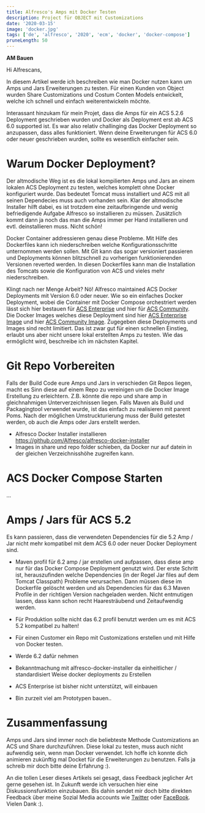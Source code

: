 ```yaml
---
title: Alfresco's Amps mit Docker Testen
description: Project für OBJECT mit Customizations
date: '2020-03-15'
image: 'docker.jpg'
tags: ['de', 'alfresco', '2020', 'ecm', 'docker', 'docker-compose']
pruneLength: 50
---
```


**AM Bauen**

Hi Alfrescans,

In diesem Artikel werde ich beschreiben wie man Docker nutzen kann um Amps und Jars Erweiterungen zu testen. Für einen Kunden von Object wurden Share Customizations und Costum Conten Models entwickelt, welche ich schnell und einfach weiterentwickeln möchte. 

Interassant hinzukam für mein Projet, dass die Amps für ein ACS 5.2.6 Deployment geschrieben wurden und Docker als Deployment erst ab ACS 6.0 supported ist. Es war also relativ challinging das Docker Deployment so anzupassen, dass alles funktioniert. Wenn deine Erweiterungen für ACS 6.0 oder neuer geschrieben wurden, sollte es wesentlich einfacher sein.

# Warum Docker Deployment?
Der altmodische Weg ist es die lokal kompilierten Amps und Jars an einem lokalen ACS Deployment zu testen, welches komplett ohne Docker konfiguriert wurde. Das bedeutet Tomcat muss installiert und ACS mit all seinen Dependecies muss auch vorhanden sein. Klar der altmodische Installer hilft dabei, es ist trotzdem eine zeitaufbringende und wenig befriedigende Aufgabe Alfresco so installieren zu müssen. Zusätzlich kommt dann ja noch das man die Amps immer per Hand installieren und evtl. deinstallieren muss. Nicht schön!

Docker Container addressieren genau diese Probleme. Mit Hilfe des Dockerfiles kann ich niederschreiben welche Konfigurationsschritte unternommen werden sollen. Mit Git kann das sogar versioniert passieren und Deployments können blitzschnell zu vorherigen funktionierenden Versionen reverted werden. In diesen Dockerfiles kann man die Installation des Tomcats sowie die Konfiguration von ACS und vieles mehr niederschreiben. 

Klingt nach ner Menge Arbeit? Nö! Alfresco maintained ACS Docker Deployments mit Version 6.0 oder neuer. Wie so ein einfaches Docker Deployment, wobei die Container mit Docker Compose orchestriert werden lässt sich hier bestauen für [ACS Enterprise](https://github.com/Alfresco/acs-deployment/tree/master/docker-compose) und hier für [ACS Community](https://github.com/Alfresco/acs-community-deployment/tree/master/docker-compose). Die Docker Images welches diese Deployment sind hier [ACS Enterprise Image](https://github.com/Alfresco/acs-packaging/tree/master/docker-alfresco) und hier [ACS Community Image](https://github.com/Alfresco/acs-community-packaging/tree/master/docker-alfresco). Zugegeben diese Deployments und Images sind recht limitiert. Das ist zwar gut für einen schnellen Einstieg, erlaubt uns aber nicht unsere lokal erstellten Amps zu testen. Wie das ermöglicht wird, beschreibe ich im nächsten Kapitel.

# Git Repo Vorbereiten
Falls der Build Code eure Amps und Jars in verschieden Git Repos liegen, macht es Sinn diese auf einem Repo zu vereinigen um die Docker Image Erstellung zu erleichtern. Z.B. könnte die repo und share amp in gleichnahmigen Unterverzeichnissen liegen. Falls Maven als Build und Packagingtool verwendet wurde, ist das einfach zu realisieren mit parent Poms. Nach der möglichen Umstruckturierung muss der Build getestet werden, ob auch die Amps oder Jars erstellt werden. 

* Alfresco Docker Installer installieren https://github.com/Alfresco/alfresco-docker-installer
* Images in share und repo folder schieben, da Docker nur auf datein in der gleichen Verzeichnisshöhe zugreifen kann.

# ACS Docker Compose Starten
... 

# Amps / Jars für ACS 5.2
Es kann passieren, dass die verwendeten Dependencies für die 5.2 Amp / Jar nicht mehr kompatibel mit dem ACS 6.0 oder neuer Docker Deployment sind. 
* Maven profil für 6.2 amp / jar erstellen und aufpassen, dass diese amp nur für das Docker Compose Deployment genutzt wird.
Der erste Schritt ist, herauszufinden welche Dependencies (in der Regel Jar files auf dem Tomcat Classpath) Probleme verursachen. Dann müssen diese im Dockerfile gelöscht werden und als Dependencies für das 6.3 Maven Profile in der richtigen Version nachgeladen werden. Nicht entmutigen lassen, dass kann schon recht Haaresträubend und Zeitaufwendig werden.
* Für Produktion sollte nicht das 6.2 profil benutzt werden um es mit ACS 5.2 kompatibel zu halten!



* Für einen Customer ein Repo mit Customizations erstellen und mit Hilfe von Docker testen. 
* Werde 6.2 dafür nehmen
* Bekanntmachung mit alfresco-docker-installer da einheitlicher / standardisiert Weise docker deployments zu Erstellen
* ACS Enterprise ist bisher nicht unterstützt, will einbauen
* Bin zurzeit viel am Prototypen bauen..

# Zusammenfassung

Amps und Jars sind immer noch die beliebteste Methode Customizations an ACS und Share durchzuführen. Diese lokal zu testen, muss auch nicht aufwendig sein, wenn man Docker verwendet. Ich hoffe ich konnte dich animieren zukünftig mal Docket für die Erweiterungen zu benutzen. Falls ja schreib mir doch bitte deine Erfahrung :). 

An die tollen Leser dieses Artikels sei gesagt, dass Feedback jeglicher Art gerne gesehen ist. In Zukunft werde ich versuchen hier eine Diskussionsfunktion einzubauen. Bis dahin sendet mir doch bitte direkten Feedback über meine Sozial Media accounts wie [Twitter](https://twitter.com/MartinMueller_) oder [FaceBook](https://www.facebook.com/martin.muller.10485). Vielen Dank :).